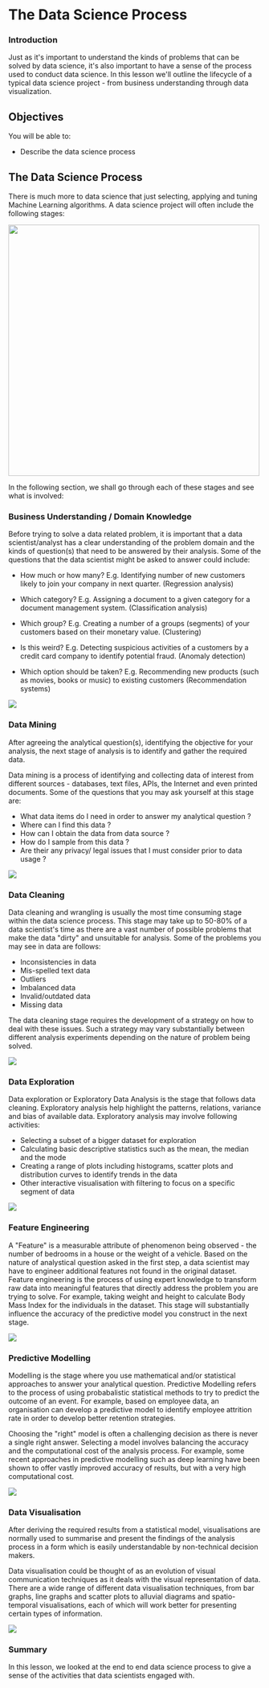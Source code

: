 
# The Data Science Process

### Introduction

Just as it's important to understand the kinds of problems that can be solved by data science, it's also important to have a sense of the process used to conduct data science. In this lesson we'll outline the lifecycle of a typical data science project - from business understanding through data visualization.

## Objectives
You will be able to:
* Describe the data science process

## The Data Science Process

There is much more to data science that just selecting, applying and tuning Machine Learning algorithms. A data science project will often include the following stages:

<img src="chart.png" width = "500"/>

In the following section, we shall go through each of these stages and see what is involved:

### Business Understanding / Domain Knowledge

Before trying to solve a data related problem, it is important that a data scientist/analyst has a clear understanding of the problem domain and the kinds of question(s) that need to be answered by their analysis. Some of the questions that the data scientist might be asked to answer could include:

* How much or how many? E.g. Identifying number of new customers likely to join your company in next quarter. (Regression analysis)

* Which category? E.g. Assigning a document to a given category for a document management system. (Classification analysis)

* Which group? E.g. Creating a number of a groups (segments) of your customers based on their monetary value. (Clustering)

* Is this weird? E.g. Detecting suspicious activities of a customers by a credit card company to identify potential fraud. (Anomaly detection)

* Which option should be taken? E.g. Recommending new products (such as movies, books or music) to existing customers (Recommendation systems)

<img src='domain.gif'>

### Data Mining

After agreeing the analytical question(s), identifying the objective for your analysis, the next stage of analysis is to identify and gather the required data. 

Data mining is a process of identifying and collecting data of interest from different sources - databases, text files, APIs, the Internet and even printed documents. Some of the questions that you may ask yourself at this stage are:

* What data items do I need in order to answer my analytical question ?
* Where can I find this data ?
* How can I obtain the data from data source ?
* How do I sample from this data ?
* Are their any privacy/ legal issues that I must consider prior to data usage ?

<img src='data-collection.png'>

### Data Cleaning

Data cleaning and wrangling is usually the most time consuming stage within the data science process. This stage may take up to 50-80% of a data scientist's time as there are a vast number of possible problems that make the data "dirty" and unsuitable for analysis. Some of the problems you may see in data are follows:

* Inconsistencies in data
* Mis-spelled text data
* Outliers
* Imbalanced data
* Invalid/outdated data
* Missing data

The data cleaning stage requires the development of a strategy on how to deal with these issues. Such a strategy may vary substantially between different analysis experiments depending on the nature of problem being solved. 

<img src='clean.png'>

### Data Exploration

Data exploration or Exploratory Data Analysis is the stage that follows data cleaning. Exploratory analysis help highlight the patterns, relations, variance and bias of available data. Exploratory analysis may involve following activities:

* Selecting a subset of a bigger dataset for exploration
* Calculating basic descriptive statistics such as the mean, the median and the mode
* Creating a range of plots including histograms, scatter plots and distribution curves to identify trends in the data
* Other interactive visualisation with filtering to focus on a specific segment of data 

<img src='eda.png'>


### Feature Engineering

A "Feature" is a measurable attribute of phenomenon being observed - the number of bedrooms in a house or the weight of a vehicle. Based on the nature of analystical question asked in the first step, a data scientist may have to engineer additional features not found in the original dataset. Feature engineering is the process of using expert knowledge to transform raw data into meaningful features that directly address the problem you are trying to solve. For example, taking weight and height to calculate Body Mass Index for the individuals in the dataset. This stage will substantially influence the accuracy of the predictive model you construct in the next stage. 

<img src='feat.png'>

### Predictive Modelling

Modelling is the stage where you use mathematical and/or statistical approaches to answer your analytical question. Predictive Modelling refers to the process of using probabalistic statistical methods to try to predict the outcome of an event. For example, based on employee data, an organisation can develop a predictive model to identify employee attrition rate in order to develop better retention strategies.

Choosing the "right" model is often a challenging decision as there is never a single right answer. Selecting a model involves balancing the accuracy and the computational cost of the analysis process. For example, some recent approaches in predictive modelling such as deep learning have been shown to offer vastly improved accuracy of results, but with a very high computational cost.

<img src='predict.png'>

### Data Visualisation

After deriving the required results from a statistical model, visualisations are normally used to summarise and present the findings of the analysis process in a form which is easily understandable by non-technical decision makers. 

Data visualisation could be thought of as an evolution of visual communication techniques as it deals with the visual representation of data. There are a wide range of different data visualisation techniques, from bar graphs, line graphs and scatter plots to alluvial diagrams and spatio-temporal visualisations, each of which will work better for presenting certain types of information.

<img src='viz.png'>

### Summary

In this lesson, we looked at the end to end data science process to give a sense of the activities that data scientists engaged with.


